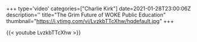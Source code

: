 +++
type='video'
categories=["Charlie Kirk"]
date=2021-01-28T23:00:06Z
description=''
title="The Grim Future of WOKE Public Education"
thumbnail="https://i.ytimg.com/vi/LvzkbTTcXhw/hqdefault.jpg"
+++

{{< youtube LvzkbTTcXhw >}}
